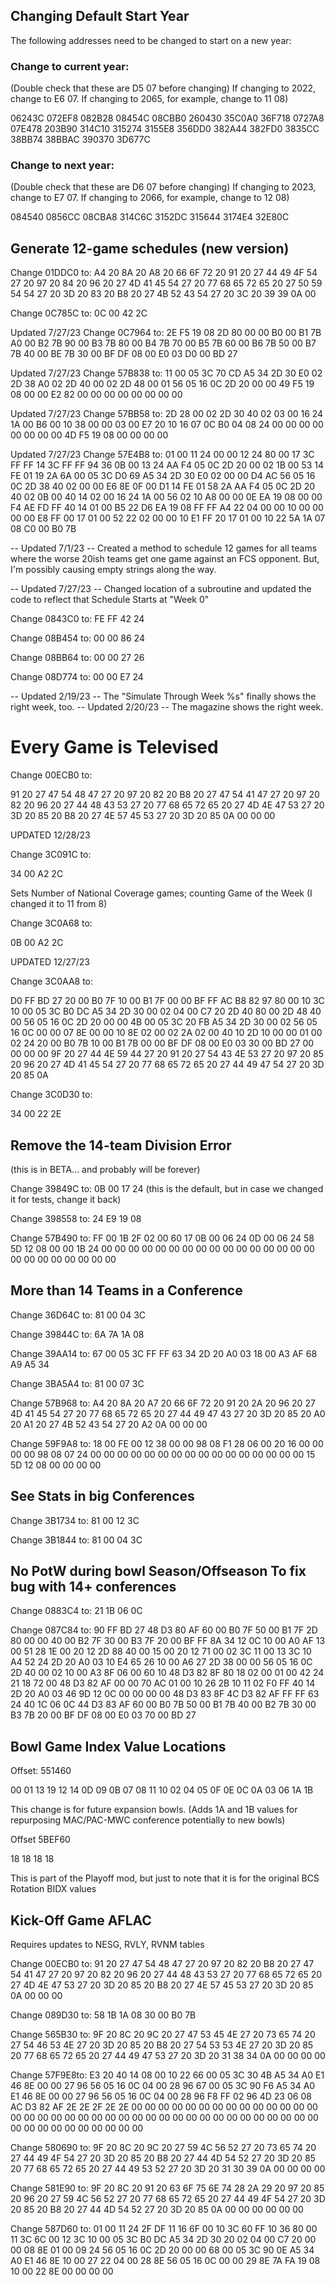 ## Changing Default Start Year

The following addresses need to be changed to start on a new year:

### Change to current year:
(Double check that these are D5 07 before changing)
If changing to 2022, change to E6 07.  If changing to 2065, for example, change to 11 08)

06243C
072EF8
082B28
08454C
08CBB0
260430
35C0A0
36F718
0727A8
07E478
203B90
314C10
315274
3155E8
356DD0
382A44
382FD0
3835CC
38BB74
38BBAC
390370
3D677C

### Change to next year:
(Double check that these are D6 07 before changing)
If changing to 2023, change to E7 07.  If changing to 2066, for example, change to 12 08)


084540
0856CC
08CBA8
314C6C
3152DC
315644
3174E4
32E80C

## Generate 12-game schedules (new version)

Change 01DDC0 to:
A4 20 8A 20 A8 20 66 6F 72 20 91 20 27 44 49 4F 54 27 20 97 20 84 20 96 20 27 4D 41 45 54 27 20 77 68 65 72 65 20 27 50 59 54 54 27 20 3D 20 83 20 B8 20 27 4B 52 43 54 27 20 3C 20 39 39 0A 00

Change 0C785C to:
0C 00 42 2C

Updated 7/27/23
Change 0C7964 to:
2E F5 19 08 2D 80 00 00 B0 00 B1 7B A0 00 B2 7B 90 00 B3 7B 80 00 B4 7B 70 00 B5 7B 60 00 B6 7B 50 00 B7 7B 40 00 BE 7B 30 00 BF DF 08 00 E0 03 D0 00 BD 27

Updated 7/27/23
Change 57B838 to:
11 00 05 3C 70 CD A5 34 2D 30 E0 02 2D 38 A0 02 2D 40 00 02 2D 48 00 01 56 05 16 0C 2D 20 00 00 49 F5 19 08 00 00 E2 82 00 00 00 00 00 00 00 00

Updated 7/27/23
Change 57BB58 to:
2D 28 00 02 2D 30 40 02 03 00 16 24 1A 00 B6 00 10 38 00 00 03 00 E7 20 10 16 07 0C B0 04 08 24 00 00 00 00 00 00 00 00 4D F5 19 08 00 00 00 00

Updated 7/27/23
Change 57E4B8 to:
01 00 11 24 00 00 12 24 80 00 17 3C FF FF 14 3C FF FF 94 36 0B 00 13 24 AA F4 05 0C 2D 20 00 02 1B 00 53 14 FE 01 19 2A 6A 00 05 3C D0 69 A5 34 2D 30 E0 02 00 00 D4 AC 56 05 16 0C 2D 38 40 02 00 00 E6 8E 0F 00 D1 14 FE 01 58 2A AA F4 05 0C 2D 20 40 02 0B 00 40 14 02 00 16 24 1A 00 56 02 10 A8 00 00 0E EA 19 08 00 00 F4 AE FD FF 40 14 01 00 B5 22 D6 EA 19 08 FF FF A4 22 04 00 00 10 00 00 00 00 E8 FF 00 17 01 00 52 22 02 00 00 10 E1 FF 20 17 01 00 10 22 5A 1A 07 08 C0 00 B0 7B

-- Updated 7/1/23 --
Created a method to schedule 12 games for all teams where the worse 20ish teams get one game against an FCS opponent. But, I'm possibly causing empty strings along the way.

-- Updated 7/27/23 --
Changed location of a subroutine and updated the code to reflect that
Schedule Starts at "Week 0"

Change 0843C0 to:
FE FF 42 24

Change 08B454 to:
00 00 86 24

Change 08BB64 to:
00 00 27 26

Change 08D774 to:
00 00 E7 24

-- Updated 2/19/23 --
The "Simulate Through Week %s" finally shows the right week, too.
-- Updated 2/20/23 --
The magazine shows the right week.

# Every Game is Televised

Change 00ECB0 to:

91 20 27 47 54 48 47 27 20 97 20 82 20 B8 20 27 47 54 41 47 27 20 97 20 82 20 96 20 27 44 48 43 53 27 20 77 68 65 72 65 20 27 4D 4E 47 53 27 20 3D 20 85 20 B8 20 27 4E 57 45 53 27 20 3D 20 85 0A 00 00 00

UPDATED 12/28/23

Change 3C091C to:

34 00 A2 2C

Sets Number of National Coverage games; counting Game of the Week (I changed it to 11 from 8)

Change 3C0A68 to:

0B 00 A2 2C


UPDATED 12/27/23

Change 3C0AA8 to:

D0 FF BD 27 20 00 B0 7F 10 00 B1 7F 00 00 BF FF AC B8 82 97 80 00 10 3C 10 00 05 3C B0 DC A5 34 2D 30 00 02 04 00 C7 20 2D 40 80 00 2D 48 40 00 56 05 16 0C 2D 20 00 00 4B 00 05 3C 20 FB A5 34 2D 30 00 02 56 05 16 0C 00 00 07 8E 00 00 10 8E 02 00 02 2A 02 00 40 10 2D 10 00 00 01 00 02 24 20 00 B0 7B 10 00 B1 7B 00 00 BF DF 08 00 E0 03 30 00 BD 27 00 00 00 00 9F 20 27 44 4E 59 44 27 20 91 20 27 54 43 4E 53 27 20 97 20 85 20 96 20 27 4D 41 45 54 27 20 77 68 65 72 65 20 27 44 49 47 54 27 20 3D 20 85 0A


Change 3C0D30 to:

34 00 22 2E



## Remove the 14-team Division <Empty String> Error
(this is in BETA... and probably will be forever)

Change 39849C to:
0B 00 17 24
(this is the default, but in case we changed it for tests, change it back)

Change 398558 to:
24 E9 19 08

Change 57B490 to:
FF 00 1B 2F 02 00 60 17 0B 00 06 24 0D 00 06 24 58 5D 12 08 00 00 1B 24 00 00 00 00 00 00 00 00 00 00 00 00 00 00 00 00 00 00 00 00 00 00 00 00

## More than 14 Teams in a Conference

Change 36D64C to:
81 00 04 3C

Change 39844C to:
6A 7A 1A 08

Change 39AA14 to:
67 00 05 3C FF FF 63 34 2D 20 A0 03 18 00 A3 AF 68 A9 A5 34

Change 3BA5A4 to:
81 00 07 3C

Change 57B968 to:
A4 20 8A 20 A7 20 66 6F 72 20 91 20 2A 20 96 20 27 4D 41 45 54 27 20 77 68 65 72 65 20 27 44 49 47 43 27 20 3D 20 85 20 A0 20 A1 20 27 4B 52 43 54 27 20 A2 0A 00 00 00

Change 59F9A8 to:
18 00 FE 00 12 38 00 00 98 08 F1 28 06 00 20 16 00 00 00 00 98 08 07 24 00 00 00 00 00 00 00 00 00 00 00 00 00 00 00 00 15 5D 12 08 00 00 00 00


## See Stats in big Conferences
Change 3B1734 to:
81 00 12 3C


Change 3B1844 to:
81 00 04 3C


## No PotW during bowl Season/Offseason To fix bug with 14+ conferences

Change 0883C4 to:
21 1B 06 0C

Change 087C84 to:
90 FF BD 27 48 D3 80 AF 60 00 B0 7F 50 00 B1 7F 2D 80 00 00 40 00 B2 7F 30 00 B3 7F 20 00 BF FF 8A 34 12 0C 10 00 A0 AF 13 00 51 28 1E 00 20 12 2D 88 40 00 15 00 20 12 71 00 02 3C 11 00 13 3C 10 A4 52 24 2D 20 A0 03 10 E4 65 26 10 00 A6 27 2D 38 00 00 56 05 16 0C 2D 40 00 02 10 00 A3 8F 06 00 60 10 48 D3 82 8F 80 18 02 00 01 00 42 24 21 18 72 00 48 D3 82 AF 00 00 70 AC 01 00 10 26 2B 10 11 02 F0 FF 40 14 2D 20 A0 03 46 9D 12 0C 00 00 00 00 48 D3 83 8F 4C D3 82 AF FF FF 63 24 40 1C 06 0C 44 D3 83 AF 60 00 B0 7B 50 00 B1 7B 40 00 B2 7B 30 00 B3 7B 20 00 BF DF 08 00 E0 03 70 00 BD 27 


## Bowl Game Index Value Locations

Offset: 551460

00 01 13 19 12 14 0D 09 0B 07 08 11 10 02 04 05 0F 0E 0C 0A 03 06 1A 1B

This change is for future expansion bowls. (Adds 1A and 1B values for repurposing MAC/PAC-MWC conference potentially to new bowls)


Offset 5BEF60

18 18 18 18

This is part of the Playoff mod, but just to note that it is for the original BCS Rotation BIDX values


## Kick-Off Game AFLAC

Requires updates to NESG, RVLY, RVNM tables

Change 00ECB0 to:
91 20 27 47 54 48 47 27 20 97 20 82 20 B8 20 27 47 54 41 47 27 20 97 20 82 20 96 20 27 44 48 43 53 27 20 77 68 65 72 65 20 27 4D 4E 47 53 27 20 3D 20 85 20 B8 20 27 4E 57 45 53 27 20 3D 20 85 0A 00 00 00


Change 089D30 to:
58 1B 1A 08 30 00 B0 7B 


Change 565B30 to:
9F 20 8C 20 9C 20 27 47 53 45 4E 27 20 73 65 74 20 27 54 46 53 4E 27 20 3D 20 85 20 B8 20 27 54 53 53 4E 27 20 3D 20 85 20 77 68 65 72 65 20 27 44 49 47 53 27 20 3D 20 31 38 34 0A 00 00 00 00


Change 57F9E8to:
E3 20 40 14 08 00 10 22 66 00 05 3C 30 4B A5 34 A0 E1 46 8E 00 00 27 96 56 05 16 0C 04 00 28 96 67 00 05 3C 90 F6 A5 34 A0 E1 46 8E 00 00 27 96 56 05 16 0C 04 00 28 96 F8 FF 02 96 4D 23 06 08 AC D3 82 AF 2E 2E 2F 2E 2E 00 00 00 00 00 00 00 00 00 00 00 00 00 00 00 00 00 00 00 00 00 00 00 00 00 00 00 00 00 00 00 00 00 00 00 00 00 00 00 00 00 00 00 00 00 00 00


Change 580690 to:
9F 20 8C 20 9C 20 27 59 4C 56 52 27 20 73 65 74 20 27 44 49 4F 54 27 20 3D 20 85 20 B8 20 27 44 4D 54 52 27 20 3D 20 85 20 77 68 65 72 65 20 27 44 49 53 52 27 20 3D 20 31 30 39 0A 00 00 00 00


Change 581E90 to:
9F 20 8C 20 91 20 63 6F 75 6E 74 28 2A 29 20 97 20 85 20 96 20 27 59 4C 56 52 27 20 77 68 65 72 65 20 27 44 49 4F 54 27 20 3D 20 85 20 B8 20 27 44 4D 54 52 27 20 3D 20 85 0A 00 00 00 00 00 00


Change 587D60 to:
01 00 11 24 2F DF 11 16 6F 00 10 3C 60 FF 10 36 80 00 11 3C 6C 00 12 3C 10 00 05 3C B0 DC A5 34 2D 30 20 02 04 00 C7 20 00 00 08 8E 01 00 09 24 56 05 16 0C 2D 20 00 00 68 00 05 3C 90 0E A5 34 A0 E1 46 8E 10 00 27 22 04 00 28 8E 56 05 16 0C 00 00 29 8E 7A FA 19 08 10 00 22 8E 00 00 00 00
